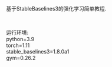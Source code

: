 基于StableBaselines3的强化学习简单教程.

<br>

运行环境:
<br>
python=3.9
<br>
torch=1.11
<br>
stable_baselines3=1.8.0a1
<br>
gym=0.26.2
